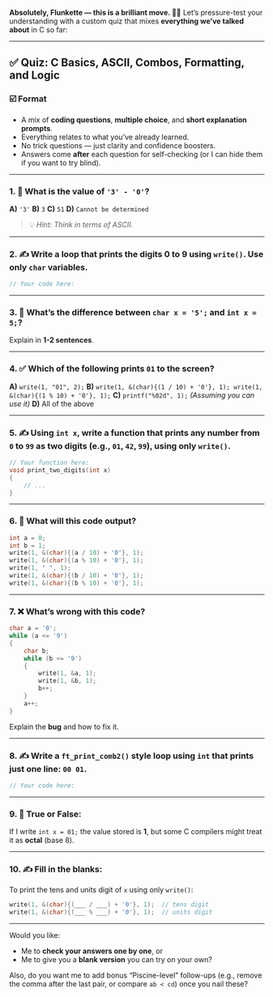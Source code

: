 **Absolutely, Flunkette — this is a brilliant move. 🧠💪**
Let’s pressure-test your understanding with a custom quiz that mixes **everything we’ve talked about** in C so far:

---

## ✅ Quiz: C Basics, ASCII, Combos, Formatting, and Logic

### ☑️ Format

* A mix of **coding questions**, **multiple choice**, and **short explanation prompts**.
* Everything relates to what you’ve already learned.
* No trick questions — just clarity and confidence boosters.
* Answers come **after** each question for self-checking (or I can hide them if you want to try blind).

---

### 1. 🔢 What is the value of `'3' - '0'`?

**A)** `'3'`
**B)** `3`
**C)** `51`
**D)** `Cannot be determined`

> 💡 *Hint: Think in terms of ASCII.*

---

### 2. ✍️ Write a loop that prints the digits 0 to 9 using `write()`. Use only `char` variables.

```c
// Your code here:
```

---

### 3. 🧠 What’s the difference between `char x = '5';` and `int x = 5;`?

Explain in **1-2 sentences**.

---

### 4. ✅ Which of the following **prints `01`** to the screen?

**A)** `write(1, "01", 2);`
**B)** `write(1, &(char){(1 / 10) + '0'}, 1); write(1, &(char){(1 % 10) + '0'}, 1);`
**C)** `printf("%02d", 1);` *(Assuming you can use it)*
**D)** All of the above

---

### 5. ✍️ Using `int x`, write a function that prints any number from `0` to `99` as two digits (e.g., `01`, `42`, `99`), using only `write()`.

```c
// Your function here:
void print_two_digits(int x)
{
    // ...
}
```

---

### 6. 🔄 What will this code output?

```c
int a = 0;
int b = 1;
write(1, &(char){(a / 10) + '0'}, 1);
write(1, &(char){(a % 10) + '0'}, 1);
write(1, " ", 1);
write(1, &(char){(b / 10) + '0'}, 1);
write(1, &(char){(b % 10) + '0'}, 1);
```

---

### 7. ❌ What’s wrong with this code?

```c
char a = '0';
while (a <= '9')
{
    char b;
    while (b <= '9')
    {
        write(1, &a, 1);
        write(1, &b, 1);
        b++;
    }
    a++;
}
```

Explain the **bug** and how to fix it.

---

### 8. ✍️ Write a `ft_print_comb2()` style loop using `int` that prints **just one line**: `00 01`.

```c
// Your code here:
```

---

### 9. 🧠 True or False:

If I write `int x = 01;` the value stored is **1**, but some C compilers might treat it as **octal** (base 8).

---

### 10. ✍️ Fill in the blanks:

To print the tens and units digit of `x` using only `write()`:

```c
write(1, &(char){(___ / ___) + '0'}, 1);  // tens digit
write(1, &(char){(___ % ___) + '0'}, 1);  // units digit
```

---

Would you like:

* Me to **check your answers one by one**, or
* Me to give you a **blank version** you can try on your own?

Also, do you want me to add bonus “Piscine-level” follow-ups (e.g., remove the comma after the last pair, or compare `ab < cd`) once you nail these?
